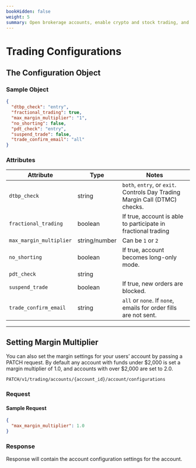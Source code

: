 ```yaml
---
bookHidden: false
weight: 5
summary: Open brokerage accounts, enable crypto and stock trading, and manage the ongoing user experience with Alpaca Broker API
---
```


# Trading Configurations

## The Configuration Object

### Sample Object

```json
{
  "dtbp_check": "entry",
  "fractional_trading": true,
  "max_margin_multiplier": "1",
  "no_shorting": false,
  "pdt_check": "entry",
  "suspend_trade": false,
  "trade_confirm_email": "all"
}
```

### Attributes

| Attribute               | Type          | Notes                                                                       |
| ----------------------- | ------------- | --------------------------------------------------------------------------- |
| `dtbp_check`            | string        | `both`, `entry`, or `exit`. Controls Day Trading Margin Call (DTMC) checks. |
| `fractional_trading`    | boolean       | If true, account is able to participate in fractional trading               |
| `max_margin_multiplier` | string/number | Can be `1` or `2`                                                           |
| `no_shorting`           | boolean       | If true, account becomes long-only mode.                                    |
| `pdt_check`             | string        |                                                                             |
| `suspend_trade`         | boolean       | If true, new orders are blocked.                                            |
| `trade_confirm_email`   | string        | `all` or `none`. If `none`, emails for order fills are not sent.            |

---

## Setting Margin Multiplier

You can also set the margin settings for your users’ account by passing a PATCH request. By default any account with funds under $2,000 is set a margin multiplier of 1.0, and accounts with over $2,000 are set to 2.0.

`PATCH/v1/trading/accounts/{account_id}/account/configurations`

### Request

#### Sample Request

```json
{
  "max_margin_multiplier": 1.0
}
```

### Response

Response will contain the account configuration settings for the account.

&nbsp;
